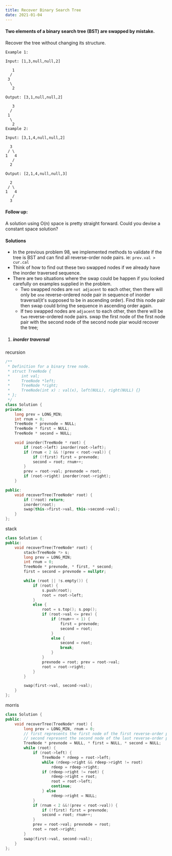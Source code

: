 ```yaml
---
title: Recover Binary Search Tree
date: 2021-01-04
---
```

#### Two elements of a binary search tree (BST) are swapped by mistake.

Recover the tree without changing its structure.

```
Example 1:

Input: [1,3,null,null,2]

   1
  /
 3
  \
   2

Output: [3,1,null,null,2]

   3
  /
 1
  \
   2
Example 2:

Input: [3,1,4,null,null,2]

  3
 / \
1   4
   /
  2

Output: [2,1,4,null,null,3]

  2
 / \
1   4
   /
  3
```

#### Follow up:

A solution using O(n) space is pretty straight forward.
Could you devise a constant space solution?



#### Solutions

- In the previous problem 98, we implemented methods to validate if the tree is BST and can find all reverse-order node pairs. ie: `prev.val > cur.cal`
- Think of how to find out these two swapped nodes if we already have the inorder traversed sequence.
- There are two situations where the swap could be happen if you looked carefully on examples supplied in the problem.
    - Two swapped nodes are `not adjacent` to each other, then there will only be `one` reverse-ordered node pair in sequence of inorder traversal(it's supposed to be in ascending order). Find this node pair then swap could bring the sequence in ascending order again.
    - If two swapped nodes are `adjacent` to each other, then there will be `two` reverse-ordered node pairs. swap the first node of the first node pair with the second node of the second node piar would recover the tree;


1. ##### inorder traversal

recursion

```cpp
/**
 * Definition for a binary tree node.
 * struct TreeNode {
 *     int val;
 *     TreeNode *left;
 *     TreeNode *right;
 *     TreeNode(int x) : val(x), left(NULL), right(NULL) {}
 * };
 */
class Solution {
private:
    long prev = LONG_MIN;
    int rnum = 0;
    TreeNode * prevnode = NULL;
    TreeNode * first = NULL;
    TreeNode * second = NULL;

    void inorder(TreeNode * root) {
        if (root->left) inorder(root->left);
        if (rnum < 2 && !(prev < root->val)) {
            if (!first) first = prevnode;
            second = root; rnum++;
        }
        prev = root->val; prevnode = root;
        if (root->right) inorder(root->right);
    }

public:
    void recoverTree(TreeNode* root) {
        if (!root) return;
        inorder(root);
        swap(this->first->val, this->second->val);
    }
};
```

stack

```cpp
class Solution {
public:
    void recoverTree(TreeNode* root) {
        stack<TreeNode *> s;
        long prev = LONG_MIN;
        int rnum = 0;
        TreeNode * prevnode, * first, * second;
        first = second = prevnode = nullptr;

        while (root || !s.empty()) {
            if (root) {
                s.push(root);
                root = root->left;
            }
            else {
                root = s.top(); s.pop();
                if (root->val <= prev) {
                    if (rnum++ < 1) {
                        first = prevnode;
                        second = root;
                    }
                    else {
                        second = root;
                        break;
                    }
                }
                prevnode = root; prev = root->val;
                root = root->right;
            }
        }

        swap(first->val, second->val);
    }
};
```

morris

```cpp
class Solution {
public:
    void recoverTree(TreeNode* root) {
        long prev = LONG_MIN, rnum = 0;
        // first represents the first node of the first reverse-order pair.
        // second represent the second node of the last reverse-order pair.
        TreeNode * prevnode = NULL, * first = NULL, * second = NULL;
        while (root) {
            if (root->left) {
                TreeNode * rdeep = root->left;
                while (rdeep->right && rdeep->right != root)
                    rdeep = rdeep->right;
                if (rdeep->right != root) {
                    rdeep->right = root;
                    root = root->left;
                    continue;
                } else
                    rdeep->right = NULL;
            }
            if (rnum < 2 &&!(prev < root->val)) {
                if (!first) first = prevnode;
                second = root; rnum++;
            }
            prev = root->val; prevnode = root;
            root = root->right;
        }
        swap(first->val, second->val);
    }
};
```
